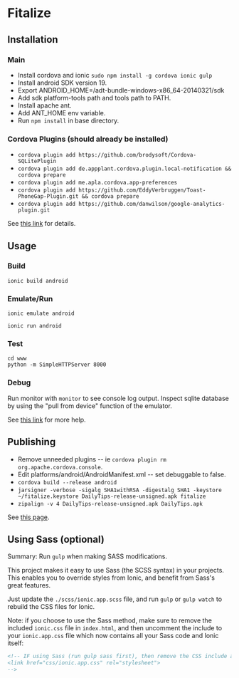 Fitalize
=====================

Installation
------------------------------

### Main

* Install cordova and ionic `sudo npm install -g cordova ionic gulp`
* Install android SDK version 19.
* Export ANDROID_HOME=<sdk install directory>/adt-bundle-windows-x86_64-20140321/sdk
* Add sdk platform-tools path and tools path to PATH.
* Install apache ant.
* Add ANT_HOME env variable.
* Run `npm install` in base directory.

### Cordova Plugins (should already be installed)

* `cordova plugin add https://github.com/brodysoft/Cordova-SQLitePlugin`
* `cordova plugin add de.appplant.cordova.plugin.local-notification && cordova prepare`
* `cordova plugin add me.apla.cordova.app-preferences`
* `cordova plugin add https://github.com/EddyVerbruggen/Toast-PhoneGap-Plugin.git && cordova prepare`
* `cordova plugin add https://github.com/danwilson/google-analytics-plugin.git`

See [this link](http://stackoverflow.com/questions/20323787/cordova-platform-add-android-not-working-while-listing-android-targets) for details.

Usage
------------------------


### Build

```
ionic build android
```

### Emulate/Run

```
ionic emulate android
```

```
ionic run android
```

### Test

```
cd www
python -m SimpleHTTPServer 8000
```

### Debug

Run monitor with `monitor` to see console log output.
Inspect sqlite database by using the "pull from device" function of the emulator.

See [this link](http://ionicframework.com/getting-started/) for more help.

Publishing
-------------------------------------------------

* Remove unneeded plugins -- ie `cordova plugin rm org.apache.cordova.console`.
* Edit platforms/android/AndroidManifest.xml -- set debuggable to false.
* `cordova build --release android`
* `jarsigner -verbose -sigalg SHA1withRSA -digestalg SHA1 -keystore ~/fitalize.keystore DailyTips-release-unsigned.apk fitalize`
* `zipalign -v 4 DailyTips-release-unsigned.apk DailyTips.apk`

See [this page](http://ionicframework.com/docs/guide/publishing.html).



Using Sass (optional)
-------------------------------------------------

Summary:  Run `gulp` when making SASS modifications.

This project makes it easy to use Sass (the SCSS syntax) in your projects. This enables you to override styles from Ionic, and benefit from
Sass's great features.

Just update the `./scss/ionic.app.scss` file, and run `gulp` or `gulp watch` to rebuild the CSS files for Ionic.

Note: if you choose to use the Sass method, make sure to remove the included `ionic.css` file in `index.html`, and then uncomment
the include to your `ionic.app.css` file which now contains all your Sass code and Ionic itself:

```html
<!-- IF using Sass (run gulp sass first), then remove the CSS include above
<link href="css/ionic.app.css" rel="stylesheet">
-->
```